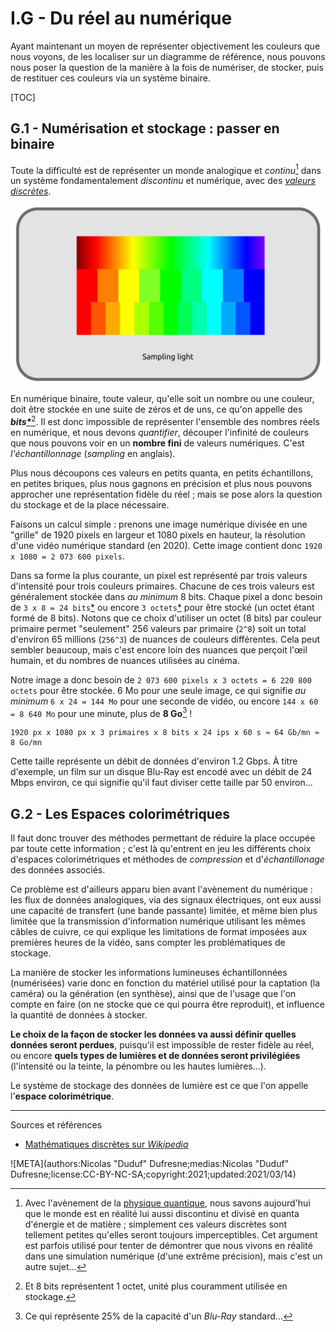 # I.G - Du réel au numérique

Ayant maintenant un moyen de représenter objectivement les couleurs que nous voyons, de les localiser sur un diagramme de référence, nous pouvons nous poser la question de la manière à la fois de numériser, de stocker, puis de restituer ces couleurs via un système binaire.

[TOC]

## G.1 - Numérisation et stockage : passer en binaire

Toute la difficulté est de représenter un monde analogique et *continu*[^1] dans un système fondamentalement *discontinu* et numérique, avec des [*valeurs discrètes*](https://fr.wikipedia.org/wiki/Math%C3%A9matiques_discr%C3%A8tes).

![](img/sampling.png)

En numérique binaire, toute valeur, qu'elle soit un nombre ou une couleur, doit être stockée en une suite de zéros et de uns, ce qu'on appelle des ***bits[\*](ZZ-vocabulaire.md)***[^2]. Il est donc impossible de représenter l'ensemble des nombres réels en numérique, et nous devons *quantifier*, découper l'infinité de couleurs que nous pouvons voir en un **nombre fini** de valeurs numériques. C'est *l'échantillonnage* (*sampling* en anglais).

Plus nous découpons ces valeurs en petits quanta, en petits échantillons, en petites briques, plus nous gagnons en précision et plus nous pouvons approcher une représentation fidèle du réel ; mais se pose alors la question du stockage et de la place nécessaire.

Faisons un calcul simple : prenons une image numérique divisée en une "grille" de 1920 pixels en largeur et 1080 pixels en hauteur, la résolution d'une vidéo numérique standard (en 2020). Cette image contient donc `1920 x 1080 = 2 073 600 pixels`.

Dans sa forme la plus courante, un pixel est représenté par trois valeurs d'intensité pour trois couleurs primaires. Chacune de ces trois valeurs est généralement stockée dans *au minimum* 8 bits. Chaque pixel a donc besoin de `3 x 8 = 24 bits`[\*](ZZ-vocabulaire.md) ou encore `3 octets`[\*](ZZ-vocabulaire.md) pour être stocké (un octet étant formé de 8 bits). Notons que ce choix d'utiliser un octet (8 bits) par couleur primaire permet "seulement" 256 valeurs par primaire (`2^8`) soit un total d'environ 65 millions (`256^3`) de nuances de couleurs différentes. Cela peut sembler beaucoup, mais c'est encore loin des nuances que perçoit l'œil humain, et du nombres de nuances utilisées au cinéma.

Notre image a donc besoin de `2 073 600 pixels x 3 octets = 6 220 800 octets` pour être stockée. 6 Mo pour une seule image, ce qui signifie *au minimum* `6 x 24 = 144 Mo` pour une seconde de vidéo, ou encore `144 x 60 = 8 640 Mo` pour une minute, plus de **8 Go**[^3] !

```
1920 px x 1080 px x 3 primaires x 8 bits x 24 ips x 60 s ≈ 64 Gb/mn ≈ 8 Go/mn
```

Cette taille représente un débit de données d'environ 1.2 Gbps. À titre d'exemple, un film sur un disque Blu-Ray est encodé avec un débit de 24 Mbps environ, ce qui signifie qu'il faut diviser cette taille par 50 environ...

## G.2 - Les Espaces colorimétriques

Il faut donc trouver des méthodes permettant de réduire la place occupée par toute cette information ; c'est là qu'entrent en jeu les différents choix d'espaces colorimétriques et méthodes de *compression* et d'*échantillonage* des données associés.

Ce problème est d'ailleurs apparu bien avant l'avènement du numérique : les flux de données analogiques, via des signaux électriques, ont eux aussi une capacité de transfert (une bande passante) limitée, et même bien plus limitée que la transmission d'information numérique utilisant les mêmes câbles de cuivre, ce qui explique les limitations de format imposées aux premières heures de la vidéo, sans compter les problématiques de stockage.

La manière de stocker les informations lumineuses échantillonnées (numérisées) varie donc en fonction du matériel utilisé pour la captation (la caméra) ou la génération (en synthèse), ainsi que de l'usage que l'on compte en faire (on ne stocke que ce qui pourra être reproduit), et influence la quantité de données à stocker.

**Le choix de la façon de stocker les données va aussi définir quelles données seront perdues**, puisqu'il est impossible de rester fidèle au réel, ou encore **quels types de lumières et de données seront privilégiées** (l'intensité ou la teinte, la pénombre ou les hautes lumières...).

Le système de stockage des données de lumière est ce que l'on appelle l'**espace colorimétrique**.

----
Sources et références

- [Mathématiques discrètes sur *Wikipedia*](https://fr.wikipedia.org/wiki/Math%C3%A9matiques_discr%C3%A8tes)

![META](authors:Nicolas "Duduf" Dufresne;medias:Nicolas "Duduf" Dufresne;license:CC-BY-NC-SA;copyright:2021;updated:2021/03/14)

[^1]:
    Avec l'avènement de la [physique quantique](https://fr.wikipedia.org/wiki/Physique_quantique), nous savons aujourd'hui que le monde est en réalité lui aussi discontinu et divisé en quanta d'énergie et de matière ; simplement ces valeurs discrètes sont tellement petites qu'elles seront toujours imperceptibles. Cet argument est parfois utilisé pour tenter de démontrer que nous vivons en réalité dans une simulation numérique (d'une extrême précision), mais c'est un autre sujet...
[^2]:
    Et 8 bits représentent 1 octet, unité plus couramment utilisée en stockage.
[^3]:
    Ce qui représente 25% de la capacité d'un *Blu-Ray* standard...
